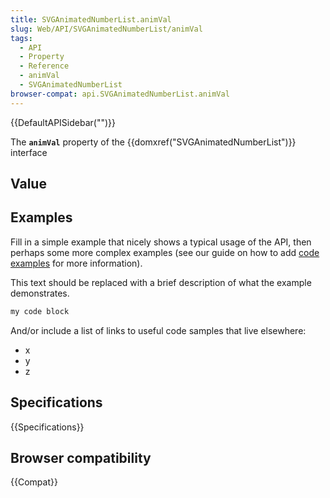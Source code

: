 ```yaml
---
title: SVGAnimatedNumberList.animVal
slug: Web/API/SVGAnimatedNumberList/animVal
tags:
  - API
  - Property
  - Reference
  - animVal
  - SVGAnimatedNumberList
browser-compat: api.SVGAnimatedNumberList.animVal
---
```

{{DefaultAPISidebar("")}}

The **`animVal`** property of the {{domxref("SVGAnimatedNumberList")}} interface 

## Value



## Examples

Fill in a simple example that nicely shows a typical usage of the API, then perhaps some more complex examples (see our guide on how to add [code examples](/en-US/docs/MDN/Contribute/Structures/Code_examples) for more information).

This text should be replaced with a brief description of what the example demonstrates.

```js
my code block
```

And/or include a list of links to useful code samples that live elsewhere:

*   x
*   y
*   z

## Specifications

{{Specifications}}

## Browser compatibility

{{Compat}}


